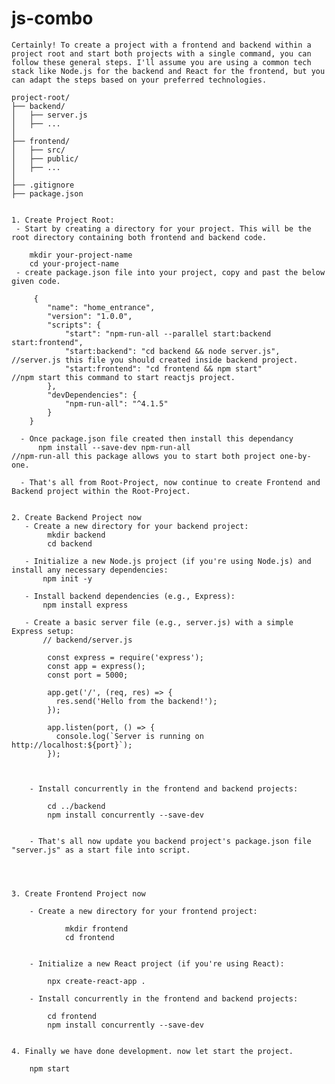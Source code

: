 # js-combo

    Certainly! To create a project with a frontend and backend within a project root and start both projects with a single command, you can follow these general steps. I'll assume you are using a common tech stack like Node.js for the backend and React for the frontend, but you can adapt the steps based on your preferred technologies.

    project-root/
    ├── backend/
    │   ├── server.js
    │   ├── ...
    │
    ├── frontend/
    │   ├── src/
    │   ├── public/
    │   ├── ...
    │
    ├── .gitignore
    ├── package.json


    1. Create Project Root:
     - Start by creating a directory for your project. This will be the root directory containing both frontend and backend code.

        mkdir your-project-name
        cd your-project-name
     - create package.json file into your project, copy and past the below given code.

         {
            "name": "home_entrance",
            "version": "1.0.0",
            "scripts": {
                "start": "npm-run-all --parallel start:backend start:frontend",
                "start:backend": "cd backend && node server.js",                //server.js this file you should created inside backend project.
                "start:frontend": "cd frontend && npm start"                    //npm start this command to start reactjs project.
            },
            "devDependencies": {
                "npm-run-all": "^4.1.5"
            }
        }

      - Once package.json file created then install this dependancy
          npm install --save-dev npm-run-all                          //npm-run-all this package allows you to start both project one-by-one.

      - That's all from Root-Project, now continue to create Frontend and Backend project within the Root-Project.


    2. Create Backend Project now
       - Create a new directory for your backend project:
            mkdir backend
            cd backend

       - Initialize a new Node.js project (if you're using Node.js) and install any necessary dependencies:
           npm init -y

       - Install backend dependencies (e.g., Express):
           npm install express

       - Create a basic server file (e.g., server.js) with a simple Express setup:
           // backend/server.js

            const express = require('express');
            const app = express();
            const port = 5000;

            app.get('/', (req, res) => {
              res.send('Hello from the backend!');
            });

            app.listen(port, () => {
              console.log(`Server is running on http://localhost:${port}`);
            });



        - Install concurrently in the frontend and backend projects:

            cd ../backend
            npm install concurrently --save-dev


        - That's all now update you backend project's package.json file "server.js" as a start file into script.




    3. Create Frontend Project now

        - Create a new directory for your frontend project:

                mkdir frontend
                cd frontend


        - Initialize a new React project (if you're using React):

            npx create-react-app .

        - Install concurrently in the frontend and backend projects:

            cd frontend
            npm install concurrently --save-dev


    4. Finally we have done development. now let start the project.

        npm start




